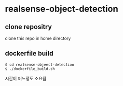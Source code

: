 # realsense-object-detection
## clone repositry
clone this repo in home directory
## dockerfile build
```
$ cd realsense-objeect-detection
$ ./dockerfile_build.sh
```
시간이 어느정도 소요됨


